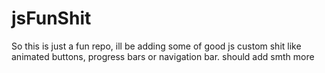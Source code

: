 # jsFunShit
So this is just a fun repo, ill be adding some of good js custom shit like animated buttons, progress bars or navigation bar.
should add smth more
